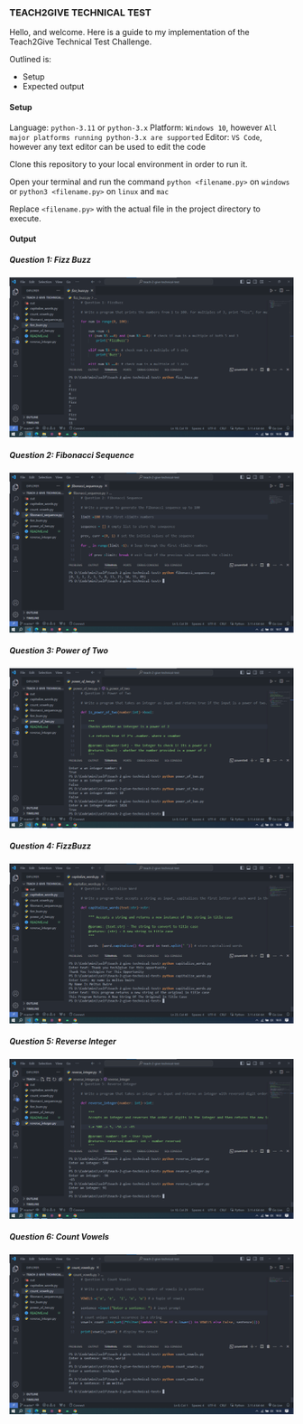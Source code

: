 ### TEACH2GIVE TECHNICAL TEST

Hello, and welcome. Here is a guide to my implementation of the Teach2Give Technical Test Challenge. 

Outlined is:
* Setup
* Expected output

#### Setup

Language: `python-3.11` or `python-3.x`
Platform: `Windows 10`, however `All major platforms running python-3.x are supported`
Editor: `VS Code`, however any text editor can be used to edit the code

Clone this repository to your local environment in order to run it.

Open your terminal and run the command `python <filename.py>` on `windows` or `python3 <filename.py>` on `linux` and `mac`

Replace `<filename.py>` with the actual file in the project directory to execute.

#### Output

##### Question 1: Fizz Buzz

<img src="out/q1.png" alt ="Output of the fizzbuzz program"/>


##### Question 2: Fibonacci Sequence

<img src="out/q2.png" alt ="Output of the Fibonacci Sequence program"/>

##### Question 3: Power of Two

<img src="out/q3.png" alt ="Output of the Power of Two program"/>

##### Question 4: FizzBuzz

<img src="out/q4.png" alt ="Output of the fizzbuzz program"/>

##### Question 5: Reverse Integer

<img src="out/q5.png" alt ="Output of the Reverse Integer program"/>

##### Question 6: Count Vowels

<img src="out/q6.png" alt ="Output of the Count Vowels program"/>